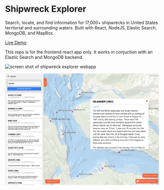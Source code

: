 # Shipwreck Explorer

Search, locate, and find information for 17,000+ shipwrecks in United States territorial and surrounding waters. Built with React, NodeJS, Elastic Search, MongoDB, and MapBox.

[Live Demo](http://www.gwilken.com/shipwrecks/)

This repo is for the frontend react app only. It works in conjuction with an Elastic Search and MongoDB backend.

![screen shot of shipwreck explorer webapp](https://github.com/gwilken/shipwrecks/blob/master/public/images/shipwrecks-thumbnail-04.png?raw=true "screen shot 1")

![screen shot of shipwreck explorer webapp](https://github.com/gwilken/shipwrecks/blob/master/public/images/shipwrecks-thumbnail-03.png?raw=true "screen shot 2")

